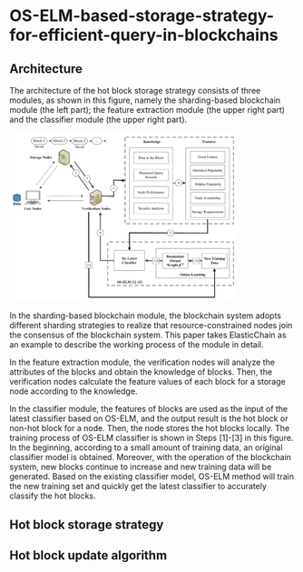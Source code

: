 # OS-ELM-based-storage-strategy-for-efficient-query-in-blockchains

## Architecture

The architecture of the hot block storage strategy consists of three modules, as shown in this figure, namely the sharding-based blockchain module (the left part); the feature extraction module (the upper right part) and the classifier module (the upper right part).

<img src="https://github.com/jiadayu123/OS-ELM-based-storage-strategy-for-efficient-query-in-blockchains/blob/master/figs/f2.png" width="400px">

In the sharding-based blockchain module, the blockchain system adopts different sharding strategies to realize that resource-constrained nodes join the consensus of the blockchain system. This paper takes ElasticChain as an example to describe the working process of the module in detail. 

In the feature extraction module, the verification nodes will analyze the attributes of the blocks and obtain the knowledge of blocks. Then, the verification nodes calculate the feature values of each block for a storage node according to the knowledge. 

In the classifier module, the features of blocks are used as the input of the latest classifier based on OS-ELM, and the output result is the hot block or non-hot block for a node. Then, the node stores the hot blocks locally. The training process of OS-ELM classifier is shown in Steps [1]-[3] in this figure. In the beginning, according to a small amount of training data, an original classifier model is obtained. Moreover, with the operation of the blockchain system, new blocks continue to increase and new training data will be generated. Based on the existing classifier model, OS-ELM method will train the new training set and quickly get the latest classifier to accurately classify the hot blocks.

## Hot block storage strategy




## Hot block update algorithm


